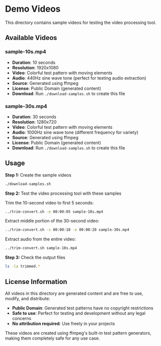 # Demo Videos

This directory contains sample videos for testing the video processing tool.

## Available Videos

### sample-10s.mp4
- **Duration**: 10 seconds
- **Resolution**: 1920x1080
- **Video**: Colorful test pattern with moving elements
- **Audio**: 440Hz sine wave tone (perfect for testing audio extraction)
- **Source**: Generated using ffmpeg
- **License**: Public Domain (generated content)
- **Download**: Run `./download-samples.sh` to create this file

### sample-30s.mp4
- **Duration**: 30 seconds
- **Resolution**: 1280x720
- **Video**: Colorful test pattern with moving elements
- **Audio**: 1000Hz sine wave tone (different frequency for variety)
- **Source**: Generated using ffmpeg
- **License**: Public Domain (generated content)
- **Download**: Run `./download-samples.sh` to create this file

## Usage

**Step 1:** Create the sample videos
```bash
./download-samples.sh
```

**Step 2:** Test the video processing tool with these samples

Trim the 10-second video to first 5 seconds:
```bash
../trim-convert.sh -e 00:00:05 sample-10s.mp4
```

Extract middle portion of the 30-second video:
```bash
../trim-convert.sh -s 00:00:10 -e 00:00:20 sample-30s.mp4
```

Extract audio from the entire video:
```bash
../trim-convert.sh sample-10s.mp4
```

**Step 3:** Check the output files
```bash
ls -la trimmed.*
```

## License Information

All videos in this directory are generated content and are free to use, modify, and distribute:

- **Public Domain**: Generated test patterns have no copyright restrictions
- **Safe to use**: Perfect for testing and development without any legal concerns
- **No attribution required**: Use freely in your projects

These videos are created using ffmpeg's built-in test pattern generators, making them completely safe for any use case.